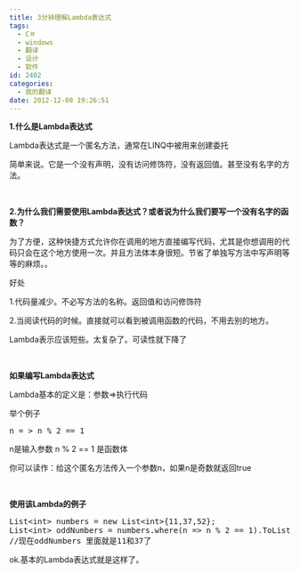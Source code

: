 ```yaml
---
title: 3分钟理解Lambda表达式
tags:
  - C＃
  - windows
  - 翻译
  - 设计
  - 软件
id: 2402
categories:
  - 我的翻译
date: 2012-12-08 19:26:51
---
```


**1.什么是Lambda表达式**

Lambda表达式是一个匿名方法，通常在LINQ中被用来创建委托

简单来说。它是一个没有声明，没有访问修饰符，没有返回值。甚至没有名字的方法。

&nbsp;

**2.为什么我们需要使用Lambda表达式？或者说为什么我们要写一个没有名字的函数？**

为了方便，这种快捷方式允许你在调用的地方直接编写代码，尤其是你想调用的代码只会在这个地方使用一次。并且方法体本身很短。节省了单独写方法中写声明等等的麻烦。。

好处

1.代码量减少。不必写方法的名称。返回值和访问修饰符

2.当阅读代码的时候。直接就可以看到被调用函数的代码，不用去别的地方。

Lambda表示应该短些。太复杂了。可读性就下降了

&nbsp;

**如果编写Lambda表达式**

Lambda基本的定义是：参数=&gt;执行代码

举个例子
<pre lang="cs">n = > n % 2 == 1</pre>
n是输入参数
n % 2 == 1 是函数体

你可以读作：给这个匿名方法传入一个参数n，如果n是奇数就返回true

&nbsp;

**使用该Lambda的例子**
<pre class="lang:default decode:true">List&lt;int&gt; numbers = new List&lt;int&gt;{11,37,52};
List&lt;int&gt; oddNumbers = numbers.where(n =&gt; n % 2 == 1).ToList();
//现在oddNumbers 里面就是11和37了</pre>
ok.基本的Lambda表达式就是这样了。